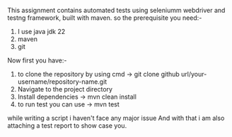 This assignment contains automated tests using seleniumm webdriver and testng framework, built with maven.
so the prerequisite you need:-
1) I use java jdk 22
2) maven
3) git

Now first you have:- 
1) to clone the repository by using cmd -> git clone github url/your-username/repository-name.git
2) Navigate to the project directory 
3) Install dependencies -> mvn clean install
4) to run test you can use -> mvn test

while writing a script i haven't face any major issue
And with that i am also attaching a test report to show case you.
